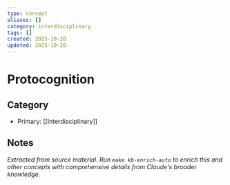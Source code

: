 ```yaml
---
type: concept
aliases: []
category: interdisciplinary
tags: []
created: 2025-10-20
updated: 2025-10-20
---
```


# Protocognition

## Category

- Primary: [[Interdisciplinary]]

## Notes

*Extracted from source material. Run `make kb-enrich-auto` to enrich this and other concepts with comprehensive details from Claude's broader knowledge.*
